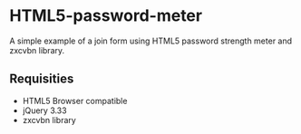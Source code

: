 # HTML5-password-meter
A simple example of a join form using HTML5 password strength meter and zxcvbn library.

## Requisities
- HTML5 Browser compatible
- jQuery 3.33
- zxcvbn library